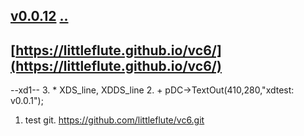 ## [v0.0.12](https://github.com/littleflute/vc6/edit/master/i/11/DrawCli/readme.md) [..](..)
## [https://littleflute.github.io/vc6/](https://littleflute.github.io/vc6/)

--xd1--
3. * 	XDS_line, XDDS_line
2. + 	pDC->TextOut(410,280,"xdtest: v0.0.1");

1. test git. 
https://github.com/littleflute/vc6.git
